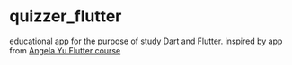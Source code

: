 # quizzer_flutter

educational app for the purpose of study Dart and Flutter.
inspired by app from [Angela Yu Flutter course](https://github.com/londonappbrewery/Flutter-Course-Resources)


